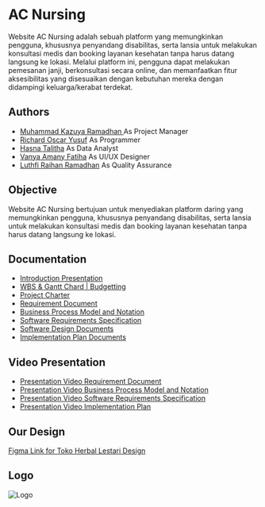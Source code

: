 
# AC Nursing

Website AC Nursing adalah sebuah platform yang memungkinkan pengguna, khususnya penyandang disabilitas, serta lansia untuk melakukan konsultasi medis dan booking layanan kesehatan tanpa harus datang langsung ke lokasi. Melalui platform ini, pengguna dapat melakukan pemesanan janji, berkonsultasi secara online, dan memanfaatkan fitur aksesibilitas yang disesuaikan dengan kebutuhan mereka dengan didampingi keluarga/kerabat terdekat.

## Authors

- [Muhammad Kazuya Ramadhan ](https://github.com/androrange) As Project Manager
- [Richard Oscar Yusuf](https://github.com/reyyusuf) As Programmer
- [Hasna Talitha](https://github.com/hasnatalitha) As Data Analyst
- [Vanya Amany Fatiha](https://github.com/vanyaamany) As UI/UX Designer
- [Luthfi Raihan Ramadhan](https://github.com/filthypii) As Quality Assurance

## Objective

Website AC Nursing bertujuan untuk menyediakan platform daring yang memungkinkan pengguna, khususnya penyandang disabilitas, serta lansia untuk melakukan konsultasi medis dan booking layanan kesehatan tanpa harus datang langsung ke lokasi.

## Documentation

- [Introduction Presentation](https://docs.google.com/presentation/d/1WhsnH8TxpdL1Yf1QZeypzyP6e6BccHmQ/edit?usp=drive_link&ouid=115281721375636308686&rtpof=true&sd=true)
- [WBS & Gantt Chard | Budgetting](https://docs.google.com/spreadsheets/d/1ZNgA9mRmax1XaRkK9sMXtGKBdd9vQ7AT/edit?usp=drive_link&ouid=115281721375636308686&rtpof=true&sd=true)
- [Project Charter](https://docs.google.com/document/d/1EKwWumhKnpS_JBnIgsh2zYmo4ykXnHHT/edit)
- [Requirement Document](https://docs.google.com/document/d/151zUqC6kAGNDmlMilm6lTVzKPx1fAeVn/edit?usp=drive_link&ouid=115281721375636308686&rtpof=true&sd=true)
- [Business Process Model and Notation](https://drive.google.com/file/d/1Cljy6Bj49O3bYz52t2YS6YtzgLSmS9V5/view?usp=drive_link)
- [Software Requirements Specification](https://drive.google.com/file/d/1SyELzPSCb99DnH3e3oDmhHCMDaVw9UYe/view?usp=sharing)
- [Software Design Documents](https://drive.google.com/file/d/1lJzlWo930pcypdkoLSMerNmlUDqJ-kRe/view?usp=sharing)
- [Implementation Plan Documents](https://docs.google.com/document/d/14ieP2mkD3SpbtWdgFM0MIaRDgU1QMtRu/edit?usp=sharing&ouid=115281721375636308686&rtpof=true&sd=true)

## Video Presentation

- [Presentation Video Requirement Document](https://drive.google.com/file/d/1SLK15L1wMVeQ7dR2AzlOA-v03t1rAqva/view?usp=sharing)
- [Presentation Video Business Process Model and Notation](https://drive.google.com/file/d/1hhAkk_eYhVP63mjuw5KOsATMkstVBR4-/view?usp=sharing)
- [Presentation Video Software Requirements Specification](https://drive.google.com/file/d/1XcsC-duLmBfGRRZQN6ux78D9C6ed0n3b/view?usp=drive_link)
- [Presentation Video Implementation Plan](https://drive.google.com/file/d/16QdmF-Jd8cncU6Bq7_8cF4XYreBni11F/view?usp=sharing)

## Our Design
[Figma Link for Toko Herbal Lestari Design]()

## Logo
![Logo]()




